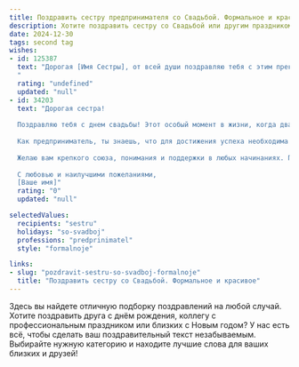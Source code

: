 ```yaml
---
title: Поздравить сестру предпринимателя со Свадьбой. Формальное и красивое
description: Хотите поздравить сестру со Свадьбой или другим праздником? Наш ИИ создаст незабываемое поздравление, а вы обязательно выделитесь среди других.  
date: 2024-12-30
tags: second tag
wishes:
- id: 125387
  text: "Дорогая [Имя Сестры], от всей души поздравляю тебя с этим прекрасным и важным событием – твоей свадьбой! Желаю тебе и твоему супругу крепкой любви, взаимопонимания и семейного благополучия. Пусть ваш союз будет наполнен радостью, счастьем и взаимной поддержкой.  Успехов тебе и в твоих деловых начинаниях, пусть предпринимательская жилка принесет  процветание и благополучие вашей семье.  Горжусь тобой!
  "
  rating: "undefined"
  updated: "null"
- id: 34203
  text: "Дорогая сестра!
  
  Поздравляю тебя с днем свадьбы! Этот особый момент в жизни, когда два сердца соединяются в едином порыве, наполнен невероятной радостью и надеждой.
  
  Как предприниматель, ты знаешь, что для достижения успеха необходима преданность, трудолюбие и стремление к новаторству. Именно эти качества выведут тебя и твоего избранника на новый уровень в ваших отношениях. Пусть ваша жизнь будет насыщенной, как успешный бизнес, и полна ярких событий, взаимопонимания и любви.
  
  Желаю вам крепкого союза, понимания и поддержки в любых начинаниях. Пусть каждый день будет полон счастья, уверенности и вдохновения. Да хранит вас любовь и благополучие на вашем совместном пути!
  
  С любовью и наилучшими пожеланиями,
  [Ваше имя]"
  rating: "0"
  updated: "null"

selectedValues:
  recipients: "sestru"
  holidays: "so-svadboj"
  professions: "predprinimatel"
  style: "formalnoje"

links:
- slug: "pozdravit-sestru-so-svadboj-formalnoje"
  title: "Поздравить сестру со Свадьбой. Формальное и красивое"
---
```


Здесь вы найдете отличную подборку поздравлений на любой случай. 
Хотите поздравить друга с днём рождения, коллегу с профессиональным праздником или близких с Новым годом? У нас есть всё, чтобы сделать ваш поздравительный текст незабываемым. Выбирайте нужную категорию и находите лучшие слова для ваших близких и друзей!
